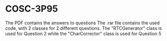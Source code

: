 # COSC-3P95
The PDF contains the answers to questions
The .rar file contains the used code, with 2 classes for 2 different questions.
The "RTCGenerator" class is used for Question 2 while the "CharCorrector" class is used for Question 5
